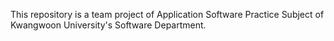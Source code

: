 This repository is a team project of Application Software Practice Subject of Kwangwoon University's Software Department.


